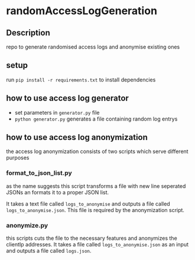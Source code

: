 # randomAccessLogGeneration

## Description

repo to generate randomised access logs and anonymise existing ones

## setup

run `pip install -r requirements.txt` to install dependencies

## how to use access log generator

- set parameters in `generator.py` file
- `python generator.py` generates a file containing random log entrys 

## how to use access log anonymization

the access log anonymization consists of two scripts which serve different purposes

### format_to_json_list.py

as the name suggests this script transforms a file with new line seperated JSONs an formats it to
a proper JSON list.

It takes a text file called `logs_to_anonymise` and outputs a file called `logs_to_anonymise.json`. This file
is required by the anonymization script.

### anonymize.py

this scripts cuts the file to the necessary features and anonymizes the clientIp addresses. It takes a file called
`logs_to_anonymise.json` as an input and outputs a file called `logs.json`.
